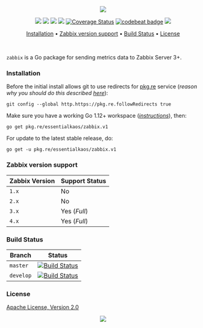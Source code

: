 <p align="center"><a href="#readme"><img src="https://gh.kaos.st/go-zabbix.svg"/></a></p>

<p align="center">
  <a href="https://pkg.go.dev/github.com/essentialkaos/zabbix"><img src="https://pkg.go.dev/badge/github.com/essentialkaos/zabbix" /></a>
  <a href="https://goreportcard.com/report/github.com/essentialkaos/zabbix"><img src="https://goreportcard.com/badge/github.com/essentialkaos/zabbix"></a>
  <a href="https://travis-ci.com/essentialkaos/zabbix"><img src="https://travis-ci.com/essentialkaos/zabbix.svg"></a>
  <a href="https://github.com/essentialkaos/zabbix/actions?query=workflow%3ACodeQL"><img src="https://github.com/essentialkaos/zabbix/workflows/CodeQL/badge.svg" /></a>
  <a href='https://coveralls.io/github/essentialkaos/zabbix?branch=master'><img src='https://coveralls.io/repos/github/essentialkaos/zabbix/badge.svg?branch=master' alt='Coverage Status' /></a>
  <a href="https://codebeat.co/projects/github-com-essentialkaos-zabbix-master"><img alt="codebeat badge" src="https://codebeat.co/badges/a8a976b8-8fdc-4a65-8a4b-754c284db842" /></a>
  <a href="#license"><img src="https://gh.kaos.st/apache2.svg"></a>
</p>

<p align="center"><a href="#installation">Installation</a> • <a href="#zabbix-version-support">Zabbix version support</a> • <a href="#build-status">Build Status</a> • <a href="#license">License</a></p>

<br/>

`zabbix` is a Go package for sending metrics data to Zabbix Server 3+.

### Installation

Before the initial install allows git to use redirects for [pkg.re](https://github.com/essentialkaos/pkgre) service (_reason why you should do this described [here](https://github.com/essentialkaos/pkgre#git-support)_):

```
git config --global http.https://pkg.re.followRedirects true
```

Make sure you have a working Go 1.12+ workspace (_[instructions](https://golang.org/doc/install)_), then:

```
go get pkg.re/essentialkaos/zabbix.v1
```

For update to the latest stable release, do:

```
go get -u pkg.re/essentialkaos/zabbix.v1
```

### Zabbix version support

| Zabbix Version | Support Status |
|----------------|----------------|
| `1.x`          | No             |
| `2.x`          | No             |
| `3.x`          | Yes (_Full_)   |
| `4.x`          | Yes (_Full_)   |

### Build Status

| Branch | Status |
|--------|--------|
| `master` | [![Build Status](https://travis-ci.com/essentialkaos/zabbix.svg?branch=master)](https://travis-ci.com/essentialkaos/zabbix) |
| `develop` | [![Build Status](https://travis-ci.com/essentialkaos/zabbix.svg?branch=develop)](https://travis-ci.com/essentialkaos/zabbix) |

### License

[Apache License, Version 2.0](https://www.apache.org/licenses/LICENSE-2.0)

<p align="center"><a href="https://essentialkaos.com"><img src="https://gh.kaos.st/ekgh.svg"/></a></p>
